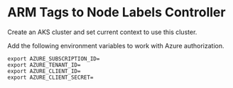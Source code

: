# ARM Tags to Node Labels Controller

Create an AKS cluster and set current context to use this cluster.

Add the following environment variables to work with Azure authorization.
<!-- https://github.com/Azure-Samples/azure-sdk-for-go-samples -->


```
export AZURE_SUBSCRIPTION_ID=
export AZURE_TENANT_ID=
export AZURE_CLIENT_ID=
export AZURE_CLIENT_SECRET=

```
